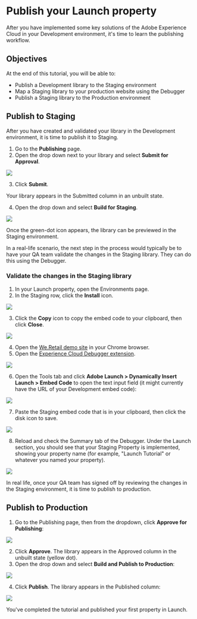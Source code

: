 # Publish your Launch property

After you have implemented some key solutions of the Adobe Experience Cloud in your Development environment, it's time to learn the publishing workflow.

## Objectives

At the end of this tutorial, you will be able to:

* Publish a Development library to the Staging environment
* Map a Staging library to your production website using the Debugger
* Publish a Staging library to the Production environment

## Publish to Staging

After you have created and validated your library in the Development environment, it is time to publish it to Staging.

1. Go to the **Publishing** page.
2. Open the drop down next to your library and select **Submit for Approval**.

  ![](../.gitbook/assets/publishing-submitforapproval.png)

3. Click **Submit**.

  Your library appears in the Submitted column in an unbuilt state.

4. Open the drop down and select **Build for Staging**.

  ![](../.gitbook/assets/publishing-buildforstaging.png)

Once the green-dot icon appears, the library can be previewed in the Staging environment.

In a real-life scenario, the next step in the process would typically be to have your QA team validate the changes in the Staging library. They can do this using the Debugger.

###  Validate the changes in the Staging library

1. In your Launch property, open the Environments page.
2. In the Staging row, click the **Install** icon.

  ![](../.gitbook/assets/publishing-getstagingcode.png)

3. Click the **Copy** icon to copy the embed code to your clipboard, then click **Close**.

  ![](../.gitbook/assets/publishing-copystagingcode.png)

4. Open the [We.Retail demo site](https://aem.enablementadobe.com/content/we-retail/us/en.html) in your Chrome browser.
5. Open the [Experience Cloud Debugger extension](https://chrome.google.com/webstore/detail/adobe-experience-cloud-de/ocdmogmohccmeicdhlhhgepeaijenapj).

  ![](../.gitbook/assets/switchenvironments-opendebugger.png)

6. Open the Tools tab and click **Adobe Launch &gt; Dynamically Insert Launch &gt; Embed Code** to open the text input field \(it might currently have the URL of your Development embed code\):

  ![](../.gitbook/assets/switchenvironments-debugger-editembedcode%20%281%29.png)

7. Paste the Staging embed code that is in your clipboard, then click the disk icon to save.

  ![](../.gitbook/assets/switchenvironments-debugger-save%20%281%29.png)

8. Reload and check the Summary tab of the Debugger.  Under the Launch section, you should see that your Staging Property is implemented, showing your property name \(for example, "Launch Tutorial" or whatever you named your property\).

  ![](../.gitbook/assets/publishing-debugger-staging.png)

In real life, once your QA team has signed off by reviewing the changes in the Staging environment, it is time to publish to production.

## Publish to Production

1. Go to the Publishing page, then from the dropdown, click **Approve for Publishing**:

  ![](../.gitbook/assets/publishing-approveforpublishing.png)

2. Click **Approve**. The library appears in the Approved column in the unbuilt state \(yellow dot\).
3. Open the drop down and select **Build and Publish to Production**:

  ![](../.gitbook/assets/publishing-buildandpublishtoproduction.png)

4. Click **Publish**. The library appears in the Published column:

  ![](../.gitbook/assets/publishing-published.png)

You've completed the tutorial and published your first property in Launch.

